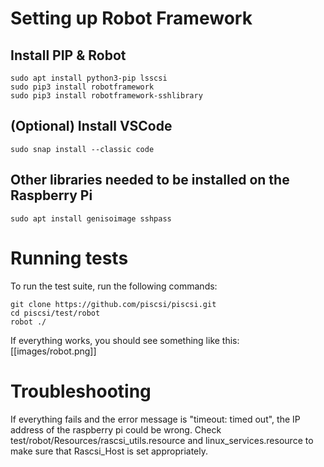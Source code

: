 # Setting up Robot Framework

## Install PIP & Robot
```
sudo apt install python3-pip lsscsi
sudo pip3 install robotframework
sudo pip3 install robotframework-sshlibrary
```
## (Optional) Install VSCode
```
sudo snap install --classic code
```
## Other libraries needed to be installed on the Raspberry Pi
```
sudo apt install genisoimage sshpass
```

# Running tests
To run the test suite, run the following commands:
```
git clone https://github.com/piscsi/piscsi.git
cd piscsi/test/robot
robot ./
```
If everything works, you should see something like this:
[[images/robot.png]]

# Troubleshooting
If everything fails and the error message is "timeout: timed out", the IP address of the raspberry pi could be wrong. Check test/robot/Resources/rascsi_utils.resource and linux_services.resource to make sure that Rascsi_Host is set appropriately.

